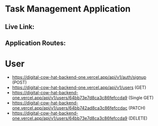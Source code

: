 # Task Management Application

## Live Link:

## Application Routes:

# User

- https://digital-cow-hat-backend-one.vercel.app/api/v1/auth/signup (POST)
- https://digital-cow-hat-backend-one.vercel.app/api/v1/users (GET)
- https://digital-cow-hat-backend-one.vercel.app/api/v1/users/64bb73e7d8ca3c86fefccda9 (Single GET)
- https://digital-cow-hat-backend-one.vercel.app/api/v1/users/64bb742ad8ca3c86fefccdac (PATCH)
- https://digital-cow-hat-backend-one.vercel.app/api/v1/users/64bb73e7d8ca3c86fefccda9 (DELETE)

<!-- ## Cows

- https://digital-cow-hat-backend-one.vercel.app/api/v1/cows (POST)
- https://digital-cow-hat-backend-one.vercel.app/api/v1/cows (GET)
- https://digital-cow-hat-backend-one.vercel.app/api/v1/cows/64c7f924a97083d54f5e9292 (Single GET)
- https://digital-cow-hat-backend-one.vercel.app/api/v1/cows/64c7f924a97083d54f5e9292 (PATCH)
- https://digital-cow-hat-backend-one.vercel.app/api/v1/cows/64c7f924a97083d54f5e9292 (DELETE) -->

<!-- ## Pagination and Filtering routes of Cows

- https://digital-cow-hat-backend-one.vercel.app/api/v1/cows?pag=1&limit=1
- https://digital-cow-hat-backend-one.vercel.app/api/v1/cows?sortBy=price&sortOrder=asc
- https://digital-cow-hat-backend-one.vercel.app/api/v1/cows?minPrice=20000&maxPrice=70000
- https://digital-cow-hat-backend-one.vercel.app/api/v1/cows?location=Barishal
- https://digital-cow-hat-backend-one.vercel.app/api/v1/cows?searchTerm=Dha -->
